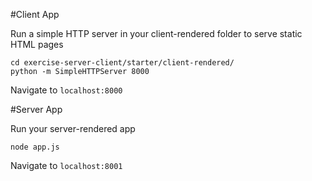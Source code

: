#Client App

Run a simple HTTP server in your client-rendered folder to serve static HTML pages
```
cd exercise-server-client/starter/client-rendered/
python -m SimpleHTTPServer 8000
```

Navigate to `localhost:8000`


#Server App

Run your server-rendered app
```
node app.js
```

Navigate to `localhost:8001`

